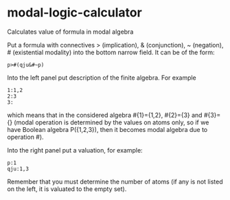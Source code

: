 modal-logic-calculator
======================

Calculates value of formula in modal algebra



Put a formula with connectives > (implication), & (conjunction), ~ (negation), # (existential modality) into 
the bottom narrow field. It can be of the form:
```
p>#(qju&#~p)
```

Into the left panel put description of the finite algebra. For example
```
1:1,2
2:3
3:
```
which means that in the considered algebra #{1}={1,2}, #{2}={3} and #{3}={} (modal operation is determined by the values on
atoms only, so if we have Boolean algebra P({1,2,3}), then it becomes modal algebra due to operation #).

Into the right panel put a valuation, for example:

```
p:1
qju:1,3
```

Remember that you must determine the number of atoms (if any is not listed on the left, it is valuated to the empty set).
